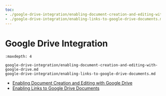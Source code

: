 ```yaml
---
toc:
- ./google-drive-integration/enabling-document-creation-and-editing-with-google-drive.md
- ./google-drive-integration/enabling-links-to-google-drive-documents.md
---
```

# Google Drive Integration

```{toctree}
:maxdepth: 4

google-drive-integration/enabling-document-creation-and-editing-with-google-drive.md
google-drive-integration/enabling-links-to-google-drive-documents.md
```

- [Enabling Document Creation and Editing with Google Drive](./google-drive-integration/enabling-document-creation-and-editing-with-google-drive.md)
- [Enabling Links to Google Drive Documents](./google-drive-integration/enabling-links-to-google-drive-documents.md)
